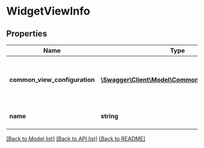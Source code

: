 # WidgetViewInfo

## Properties
Name | Type | Description | Notes
------------ | ------------- | ------------- | -------------
**common_view_configuration** | [**\Swagger\Client\Model\CommonViewConfiguration**](CommonViewConfiguration.md) | Common view configuration for all the available views | [optional] 
**name** | **string** | Name of the requested widget view | [optional] 

[[Back to Model list]](../README.md#documentation-for-models) [[Back to API list]](../README.md#documentation-for-api-endpoints) [[Back to README]](../README.md)


